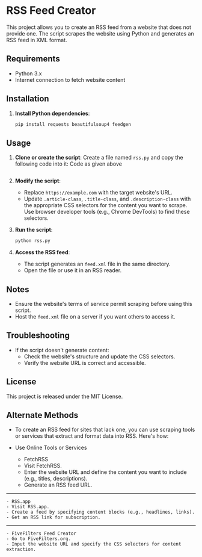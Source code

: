 # RSS Feed Creator

This project allows you to create an RSS feed from a website that does not provide one. The script scrapes the website using Python and generates an RSS feed in XML format.

## Requirements

- Python 3.x
- Internet connection to fetch website content

## Installation

1. **Install Python dependencies**:
   ```bash
   pip install requests beautifulsoup4 feedgen
   ```

## Usage

1. **Clone or create the script**:
   Create a file named `rss.py` and copy the following code into it:
   Code as given above
   ```

2. **Modify the script**:
   - Replace `https://example.com` with the target website's URL.
   - Update `.article-class`, `.title-class`, and `.description-class` with the appropriate CSS selectors for the content you want to scrape. Use browser developer tools (e.g., Chrome DevTools) to find these selectors.

3. **Run the script**:
   ```bash
   python rss.py
   ```

4. **Access the RSS feed**:
   - The script generates an `feed.xml` file in the same directory.
   - Open the file or use it in an RSS reader.

## Notes

- Ensure the website's terms of service permit scraping before using this script.
- Host the `feed.xml` file on a server if you want others to access it.

## Troubleshooting

- If the script doesn't generate content:
  - Check the website's structure and update the CSS selectors.
  - Verify the website URL is correct and accessible.

## License

This project is released under the MIT License.

## Alternate Methods
  - To create an RSS feed for sites that lack one, you can use scraping tools or services that extract and format data into RSS. Here's how:

  - Use Online Tools or Services
    - FetchRSS
    - Visit FetchRSS.
    - Enter the website URL and define the content you want to include (e.g., titles, descriptions).
    - Generate an RSS feed URL.
-----------
    - RSS.app
    - Visit RSS.app.
    - Create a feed by specifying content blocks (e.g., headlines, links).
    - Get an RSS link for subscription.
-----------
    - FiveFilters Feed Creator
    - Go to FiveFilters.org.
    - Input the website URL and specify the CSS selectors for content extraction.
